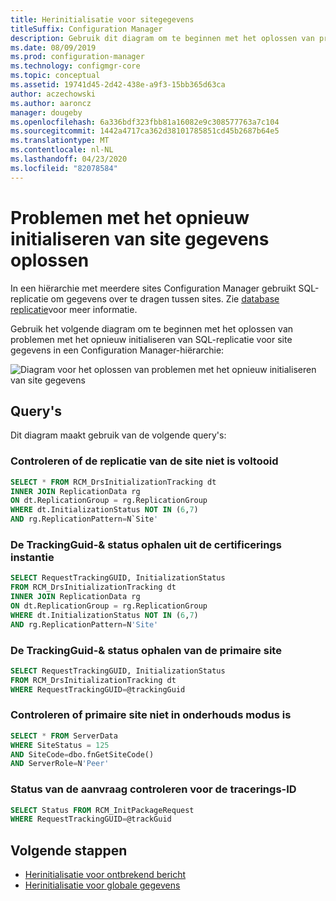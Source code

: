 ```yaml
---
title: Herinitialisatie voor sitegegevens
titleSuffix: Configuration Manager
description: Gebruik dit diagram om te beginnen met het oplossen van problemen met het opnieuw initialiseren van SQL-replicatie voor site gegevens in een Configuration Manager-hiërarchie
ms.date: 08/09/2019
ms.prod: configuration-manager
ms.technology: configmgr-core
ms.topic: conceptual
ms.assetid: 19741d45-2d42-438e-a9f3-15bb365d63ca
author: aczechowski
ms.author: aaroncz
manager: dougeby
ms.openlocfilehash: 6a336bdf323fbb81a16082e9c308577763a7c104
ms.sourcegitcommit: 1442a4717ca362d38101785851cd45b2687b64e5
ms.translationtype: MT
ms.contentlocale: nl-NL
ms.lasthandoff: 04/23/2020
ms.locfileid: "82078584"
---
```

# <a name="troubleshoot-site-data-reinit"></a>Problemen met het opnieuw initialiseren van site gegevens oplossen

In een hiërarchie met meerdere sites Configuration Manager gebruikt SQL-replicatie om gegevens over te dragen tussen sites. Zie [database replicatie](../../../plan-design/hierarchy/database-replication.md)voor meer informatie.

Gebruik het volgende diagram om te beginnen met het oplossen van problemen met het opnieuw initialiseren van SQL-replicatie voor site gegevens in een Configuration Manager-hiërarchie:

![Diagram voor het oplossen van problemen met het opnieuw initialiseren van site gegevens](media/site-data-reinit.svg)

## <a name="queries"></a>Query's

Dit diagram maakt gebruik van de volgende query's:

### <a name="check-if-site-replication-hasnt-finished-reinit"></a>Controleren of de replicatie van de site niet is voltooid

```sql
SELECT * FROM RCM_DrsInitializationTracking dt
INNER JOIN ReplicationData rg
ON dt.ReplicationGroup = rg.ReplicationGroup
WHERE dt.InitializationStatus NOT IN (6,7)
AND rg.ReplicationPattern=N`Site'
```

### <a name="get-the-trackingguid--status-from-the-cas"></a>De TrackingGuid-& status ophalen uit de certificerings instantie

```sql
SELECT RequestTrackingGUID, InitializationStatus
FROM RCM_DrsInitializationTracking dt
INNER JOIN ReplicationData rg
ON dt.ReplicationGroup = rg.ReplicationGroup
WHERE dt.InitializationStatus NOT IN (6,7)
AND rg.ReplicationPattern=N'Site'
```

### <a name="get-the-trackingguid--status-from-the-primary-site"></a>De TrackingGuid-& status ophalen van de primaire site

```sql
SELECT RequestTrackingGUID, InitializationStatus
FROM RCM_DrsInitializationTracking dt
WHERE RequestTrackingGUID=@trackingGuid
```

### <a name="check-primary-site-isnt-in-maintenance-mode"></a>Controleren of primaire site niet in onderhouds modus is

```sql
SELECT * FROM ServerData
WHERE SiteStatus = 125
AND SiteCode=dbo.fnGetSiteCode()
AND ServerRole=N'Peer'
```

### <a name="check-request-status-for-the-tracking-id"></a>Status van de aanvraag controleren voor de tracerings-ID

```sql
SELECT Status FROM RCM_InitPackageRequest
WHERE RequestTrackingGUID=@trackGuid
```

## <a name="next-steps"></a>Volgende stappen

- [Herinitialisatie voor ontbrekend bericht](reinit-missing-message.md)
- [Herinitialisatie voor globale gegevens](global-data-reinit.md)

